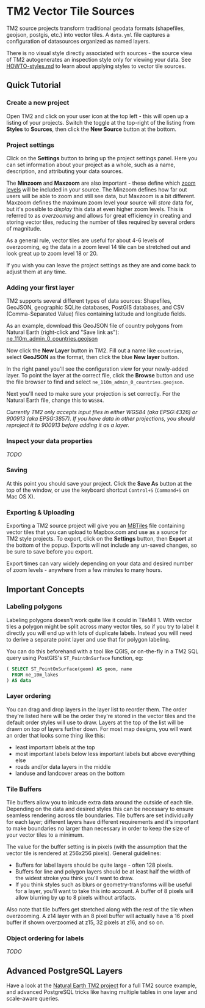 TM2 Vector Tile Sources
=======================

TM2 source projects transform traditional geodata formats (shapefiles, geojson, postgis, etc.) into vector tiles. A `data.yml` file captures a configuration of datasources organized as named layers.

There is no visual style directly associated with sources - the source view of TM2 autogenerates an inspection style only for viewing your data. See [HOWTO-styles.md](./HOWTO-styles.md) to learn about applying styles to vector tile sources.

Quick Tutorial
--------------

### Create a new project

Open TM2 and click on your user icon at the top left - this will open up a listing of your projects. Switch the toggle at the top-right of the listing from __Styles__ to __Sources__, then click the __New Source__ button at the bottom.

### Project settings

Click on the __Settings__ button to bring up the project settings panel. Here you can set information about your project as a whole, such as a name, description, and attributing your data sources.

The __Minzoom__ and __Maxzoom__ are also important - these define which [zoom levels](https://www.mapbox.com/foundations/how-web-maps-work/#tiles-and-zoom-levels) will be included in your source. The Minzoom defines how far out users will be able to zoom and still see data, but Maxzoom is a bit different. Maxzoom defines the maximum zoom level your source will *store* data for, but it's possible to *display* this data at even higher zoom levels. This is referred to as *overzooming* and allows for great efficiency in creating and storing vector tiles, reducing the number of tiles required by several orders of magnitude.

As a general rule, vector tiles are useful for about 4-6  levels of overzooming, eg the data in a zoom level 14 tile can be stretched out and look great up to zoom level 18 or 20.

If you wish you can leave the project settings as they are and come back to adjust them at any time.

### Adding your first layer

TM2 supports several different types of data sources: Shapefiles, GeoJSON, geographic SQLite databases, PostGIS databases, and CSV (Comma-Separated Value) files containing latitude and longitude fields.

As an example, download this GeoJSON file of country polygons from Natural Earth (right-click and "Save link as"): [ne_110m_admin_0_countries.geojson](https://raw.githubusercontent.com/nvkelso/natural-earth-vector/master/geojson/ne_110m_admin_0_countries.geojson)

Now click the __New Layer__ button in TM2. Fill out a name like `countries`, select __GeoJSON__ as the format, then click the blue __New layer__ button.

In the right panel you'll see the configuration view for your newly-added layer. To point the layer at the correct file, click the __Browse__ button and use the file browser to find and select `ne_110m_admin_0_countries.geojson`.

Next you'll need to make sure your projection is set correctly. For the Natural Earth file, change this to `WGS84`.

_Currently TM2 only accepts input files in either WGS84 (aka EPSG:4326) or 900913 (aka EPSG:3857). If you have data in other projections, you should reproject it to 900913 before adding it as a layer._

### Inspect your data properties

_TODO_

### Saving

At this point you should save your project. Click the __Save As__ button at the top of the window, or use the keyboard shortcut `Control+S` (`Command+S` on Mac OS X).

### Exporting & Uploading

Exporting a TM2 source project will give you an [MBTiles]() file containing vector tiles that you can upload to Mapbox.com and use as a source for TM2 style projects. To export, click on the __Settings__ button, then __Export__ at the bottom of the popup. Exports will not include any un-saved changes, so be sure to save before you export.

Export times can vary widely depending on your data and desired number of zoom levels - anywhere from a few minutes to many hours.

Important Concepts
------------------

### Labeling polygons

Labeling polygons doesn't work quite like it could in TileMill 1. With vector tiles a polygon might be split across many vector tiles, so if you try to label it directly you will end up with lots of duplicate labels. Instead you willl need to derive a separate point layer and use that for polygon labeling.

You can do this beforehand with a tool like QGIS, or on-the-fly in a TM2 SQL query using PostGIS's `ST_PointOnSurface` function, eg:

```sql
( SELECT ST_PointOnSurface(geom) AS geom, name
  FROM ne_10m_lakes
) AS data
```

### Layer ordering

You can drag and drop layers in the layer list to reorder them. The order they're listed here will be the order they're stored in the vector tiles and the default order styles will use to draw. Layers at the top of the list will be drawn on top of layers further down. For most map designs, you will want an order that looks some thing like this:

- least important labels at the top
- most important labels below less important labels but above everything else
- roads and/or data layers in the middle
- landuse and landcover areas on the bottom

### Tile Buffers

Tile buffers allow you to inlcude extra data around the outside of each tile. Depending on the data and desired styles this can be necessary to ensure seamless rendering across tile boundaries. Tile buffers are set individually for each layer; different layers have different requirements and it's important to make boundaries no larger than necessary in order to keep the size of your vector tiles to a minimum.

The value for the buffer setting is in pixels (with the assumption that the vector tile is rendered at 256x256 pixels). General guidelines:

- Buffers for label layers should be quite large - often 128 pixels.
- Buffers for line and polygon layers should be at least half the width of the widest stroke you think you'll want to draw.
- If you think styles such as blurs or geometry-transforms will be useful for a layer, you'll want to take this into account. A buffer of 8 pixels will allow blurring by up to 8 pixels without artifacts.

Also note that tile buffers get stretched along with the rest of the tile when overzooming. A z14 layer with an 8 pixel buffer will actually have a 16 pixel buffer if shown overzoomed at z15, 32 pixels at z16, and so on.

### Object ordering for labels

_TODO_

Advanced PostgreSQL Layers
--------------------------

Have a look at the [Natural Earth TM2 project](https://github.com/mapbox/natural-earth-tm2) for a full TM2 source example, and advanced PostgreSQL tricks like having multiple tables in one layer and scale-aware queries.
